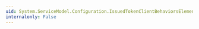 ```yaml
---
uid: System.ServiceModel.Configuration.IssuedTokenClientBehaviorsElement.IssuerAddress
internalonly: False
---
```

